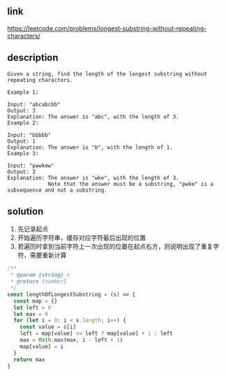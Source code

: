 ## link

https://leetcode.com/problems/longest-substring-without-repeating-characters/

## description

```
Given a string, find the length of the longest substring without repeating characters.

Example 1:

Input: "abcabcbb"
Output: 3 
Explanation: The answer is "abc", with the length of 3. 
Example 2:

Input: "bbbbb"
Output: 1
Explanation: The answer is "b", with the length of 1.
Example 3:

Input: "pwwkew"
Output: 3
Explanation: The answer is "wke", with the length of 3. 
             Note that the answer must be a substring, "pwke" is a subsequence and not a substring.
```

## solution

1. 先记录起点
2. 开始遍历字符串，缓存对应字符最后出现的位置
3. 若遍历时拿到当前字符上一次出现的位置在起点右方，则说明出现了重复字符，需要重新计算

```javascript
/**
 * @param {string} s
 * @return {number}
 */
const lengthOfLongestSubstring = (s) => {
  const map = {}
  let left = 0
  let max = 0
  for (let i = 0; i < s.length; i++) {
    const value = s[i]  
    left = map[value] >= left ? map[value] + 1 : left
    max = Math.max(max, i - left + 1)
    map[value] = i  
  }
  return max  
}
```
